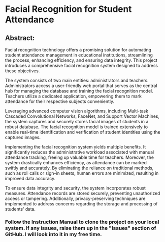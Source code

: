 # Facial Recognition for Student Attendance
## Abstract:
Facial recognition technology offers a promising solution for automating student attendance management in educational institutions, streamlining the process, enhancing efficiency, and ensuring data integrity. This project introduces a comprehensive facial recognition system designed to address these objectives.

The system consists of two main entities: administrators and teachers. Administrators access a user-friendly web portal that serves as the central hub for managing the database and training the facial recognition model. Teachers utilize a dedicated application, empowering them to mark attendance for their respective subjects conveniently.

Leveraging advanced computer vision algorithms, including Multi-task Cascaded Convolutional Networks, FaceNet, and Support Vector Machines, the system captures and securely stores facial images of students in a robust database. The facial recognition model is trained extensively to enable real-time identification and verification of student identities using the captured images.

Implementing the facial recognition system yields multiple benefits. It significantly reduces the administrative workload associated with manual attendance tracking, freeing up valuable time for teachers. Moreover, the system drastically enhances efficiency, as attendance can be marked swiftly and accurately. By eliminating the reliance on traditional methods, such as roll calls or sign-in sheets, human errors are minimized, resulting in improved data accuracy.

To ensure data integrity and security, the system incorporates robust measures. Attendance records are stored securely, preventing unauthorized access or tampering. Additionally, privacy-preserving techniques are implemented to address concerns regarding the storage and processing of students' data.

### Follow the Instruction Manual to clone the project on your local system. If any issues, raise them up in the "Issues" section of GitHub. I will look into it in my free time.
